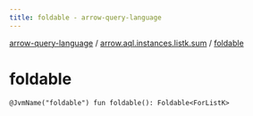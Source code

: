 ```yaml
---
title: foldable - arrow-query-language
---
```


[arrow-query-language](../index.html) / [arrow.aql.instances.listk.sum](index.html) / [foldable](./foldable.html)

# foldable

`@JvmName("foldable") fun foldable(): Foldable<ForListK>`